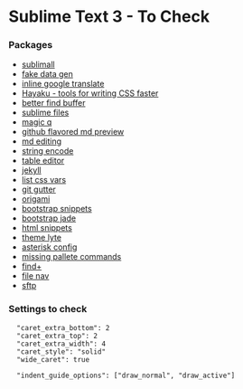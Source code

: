 Sublime Text 3 - To Check
==================================

### Packages

- [sublimall](https://sublime.wbond.net/packages/Sublimall)
- [fake data gen](https://sublime.wbond.net/packages/FakeDataGenerator)
- [inline google translate](https://sublime.wbond.net/packages/Inline%20Google%20Translate)
- [Hayaku - tools for writing CSS faster](https://sublime.wbond.net/packages/Hayaku%20-%20tools%20for%20writing%20CSS%20faster)
- [better find buffer](https://sublime.wbond.net/packages/BetterFindBuffer)
- [sublime files](https://sublime.wbond.net/packages/Sublime%20Files)
- [magic q](https://sublime.wbond.net/packages/MagiclessQuotes)
- [github flavored md preview](https://sublime.wbond.net/packages/GitHub%20Flavored%20Markdown%20Preview)
- [md editing](https://sublime.wbond.net/packages/MarkdownEditing)
- [string encode](https://sublime.wbond.net/packages/StringEncode)
- [table editor](https://sublime.wbond.net/packages/Table%20Editor)
- [jekyll](https://sublime.wbond.net/packages/Jekyll)
- [list css vars](https://sublime.wbond.net/packages/List%20stylesheet%20variables)
- [git gutter](https://sublime.wbond.net/packages/GitGutter)
- [origami](https://sublime.wbond.net/packages/Origami)
- [bootstrap snippets](https://sublime.wbond.net/packages/Twitter%20Bootstrap%20Snippets)
- [bootstrap jade](https://github.com/rs459/bootstrap3-jade-sublime-plugin)
- [html snippets](https://sublime.wbond.net/packages/HTML%20Snippets)
- [theme lyte](https://sublime.wbond.net/packages/Theme%20-%20Lyte)
- [asterisk config](https://sublime.wbond.net/packages/Asterisk%20Config)
- [missing pallete commands](https://sublime.wbond.net/packages/Missing%20Palette%20Commands)
- [find+](https://sublime.wbond.net/packages/Find%2B%2B)
- [file nav](https://sublime.wbond.net/packages/File%20Navigator)
- [sftp](http://www.brentmountford.com/tutorials/sublime-text-2-sftp-setup-usage/)

### Settings to check

```
  "caret_extra_bottom": 2
  "caret_extra_top": 2
  "caret_extra_width": 4
  "caret_style": "solid"
  "wide_caret": true

  "indent_guide_options": ["draw_normal", "draw_active"]
```
